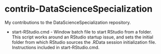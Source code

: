 contrib-DataScienceSpecialization
=================================

My contributions to the DataScienceSpecialization repository.

* start-RStudio.cmd - Window batch file to start RStudio from a folder. This script works around an RStudio startup issue, and sets the initial folder from which RStudio sources the .RData session initialization file. Instructions included in start-RStudio.cmd.
